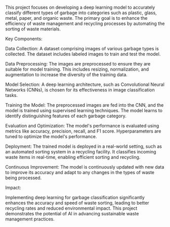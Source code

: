 This project focuses on developing a deep learning model to accurately classify different types of garbage into categories such as plastic, glass, metal, paper, and organic waste. The primary goal is to enhance the efficiency of waste management and recycling processes by automating the sorting of waste materials.

Key Components:

Data Collection: A dataset comprising images of various garbage types is collected. The dataset includes labeled images to train and test the model.

Data Preprocessing: The images are preprocessed to ensure they are suitable for model training. This includes resizing, normalization, and augmentation to increase the diversity of the training data.

Model Selection: A deep learning architecture, such as Convolutional Neural Networks (CNNs), is chosen for its effectiveness in image classification tasks.

Training the Model: The preprocessed images are fed into the CNN, and the model is trained using supervised learning techniques. The model learns to identify distinguishing features of each garbage category.

Evaluation and Optimization: The model's performance is evaluated using metrics like accuracy, precision, recall, and F1 score. Hyperparameters are tuned to optimize the model's performance.

Deployment: The trained model is deployed in a real-world setting, such as an automated sorting system in a recycling facility. It classifies incoming waste items in real-time, enabling efficient sorting and recycling.

Continuous Improvement: The model is continuously updated with new data to improve its accuracy and adapt to any changes in the types of waste being processed.

Impact:

Implementing deep learning for garbage classification significantly enhances the accuracy and speed of waste sorting, leading to better recycling rates and reduced environmental impact. This project demonstrates the potential of AI in advancing sustainable waste management practices.
